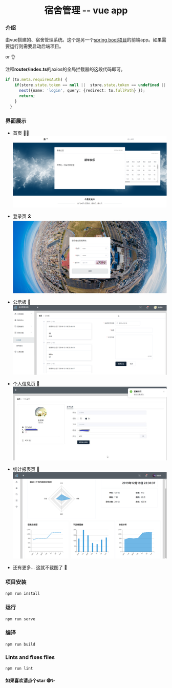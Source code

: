 <p align="center">
  <h1 align="center">宿舍管理 -- vue app</h1>
</p>

### 介绍 
由vue搭建的、宿舍管理系统。这个是另一个[spring boot项目](https://github.com/icocowen/dms-spring-boot)的前端app。如果需要运行则需要启动后端项目。

or 👌

注释<strong color="green">router/index.ts</strong>的axios的全局拦截器的这段代码即可。

```typescript
if (to.meta.requiresAuth) {
    if(store.state.token == null ||  store.state.token == undefined || store.state.token.length == 0) {
      next({name: 'login', query: {redirect: to.fullPath} });
      return;
    }
  }
```

### 界面展示 

* 首页 🐱‍🐉
![首页](https://github.com/icocowen/dms-vue/blob/master/doc/img/%E9%A6%96%E9%A1%B5.png)

* 登录页 🎗
![登录页](https://github.com/icocowen/dms-vue/blob/master/doc/img/%E7%99%BB%E5%BD%95%E9%A1%B5.png)

* 公示板 🎃
![公示板](https://github.com/icocowen/dms-vue/blob/master/doc/img/%E5%85%AC%E7%A4%BA%E6%9D%BF.png)

* 个人信息页 🎇
![个人信息页](https://github.com/icocowen/dms-vue/blob/master/doc/img/%E4%B8%AA%E4%BA%BA%E4%BF%A1%E6%81%AF%E9%A1%B5.jpg)

* 统计报表页 🧨
![统计报表页](https://github.com/icocowen/dms-vue/blob/master/doc/img/%E7%BB%9F%E8%AE%A1%E6%8A%A5%E8%A1%A8%E9%A1%B5.png)

* 还有更多... 这就不截图了 🧣
### 项目安装
```
npm run install
```

### 运行
```
npm run serve
```

### 编译
```
npm run build
```

### Lints and fixes files
```
npm run lint
```

#### 如果喜欢请点个star 😁✨




